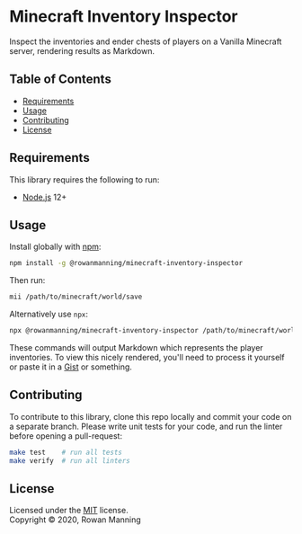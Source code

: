 
# Minecraft Inventory Inspector

Inspect the inventories and ender chests of players on a Vanilla Minecraft server, rendering results as Markdown.


## Table of Contents

  * [Requirements](#requirements)
  * [Usage](#usage)
  * [Contributing](#contributing)
  * [License](#license)


## Requirements

This library requires the following to run:

  * [Node.js](https://nodejs.org/) 12+


## Usage

Install globally with [npm](https://www.npmjs.com/):

```sh
npm install -g @rowanmanning/minecraft-inventory-inspector
```

Then run:

```sh
mii /path/to/minecraft/world/save
```

Alternatively use `npx`:

```sh
npx @rowanmanning/minecraft-inventory-inspector /path/to/minecraft/world/save
```

These commands will output Markdown which represents the player inventories. To view this nicely rendered, you'll need to process it yourself or paste it in a [Gist](https://gist.github.com/) or something.


## Contributing

To contribute to this library, clone this repo locally and commit your code on a separate branch. Please write unit tests for your code, and run the linter before opening a pull-request:

```sh
make test    # run all tests
make verify  # run all linters
```


## License

Licensed under the [MIT](LICENSE) license.<br/>
Copyright &copy; 2020, Rowan Manning
